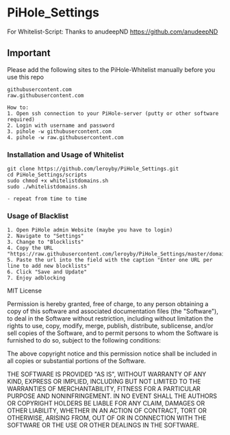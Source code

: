 # PiHole_Settings
For Whitelist-Script: Thanks to anudeepND https://github.com/anudeepND

## Important
Please add the following sites to the PiHole-Whitelist manually before you use this repo

```
githubusercontent.com
raw.githubusercontent.com

How to:
1. Open ssh connection to your PiHole-server (putty or other software required)
2. Login with username and password
3. pihole -w githubusercontent.com
4. pihole -w raw.githubusercontent.com
```

### Installation and Usage of Whitelist   
```
git clone https://github.com/leroyby/PiHole_Settings.git
cd PiHole_Settings/scripts
sudo chmod +x whitelistdomains.sh
sudo ./whitelistdomains.sh

- repeat from time to time

```
### Usage of Blacklist   
```
1. Open PiHole admin Website (maybe you have to login)
2. Navigate to "Settings"
3. Change to "Blocklists"
4. Copy the URL "https://raw.githubusercontent.com/leroyby/PiHole_Settings/master/domains/blockeddomains.txt"
5. Paste the url into the field with the caption "Enter one URL per line to add new blocklists"
6. Click "Save and Update"
7. Enjoy adblocking
```

MIT License

Permission is hereby granted, free of charge, to any person obtaining a copy
of this software and associated documentation files (the "Software"), to deal
in the Software without restriction, including without limitation the rights
to use, copy, modify, merge, publish, distribute, sublicense, and/or sell
copies of the Software, and to permit persons to whom the Software is
furnished to do so, subject to the following conditions:

The above copyright notice and this permission notice shall be included in all
copies or substantial portions of the Software.

THE SOFTWARE IS PROVIDED "AS IS", WITHOUT WARRANTY OF ANY KIND, EXPRESS OR
IMPLIED, INCLUDING BUT NOT LIMITED TO THE WARRANTIES OF MERCHANTABILITY,
FITNESS FOR A PARTICULAR PURPOSE AND NONINFRINGEMENT. IN NO EVENT SHALL THE
AUTHORS OR COPYRIGHT HOLDERS BE LIABLE FOR ANY CLAIM, DAMAGES OR OTHER
LIABILITY, WHETHER IN AN ACTION OF CONTRACT, TORT OR OTHERWISE, ARISING FROM,
OUT OF OR IN CONNECTION WITH THE SOFTWARE OR THE USE OR OTHER DEALINGS IN THE
SOFTWARE.
```
